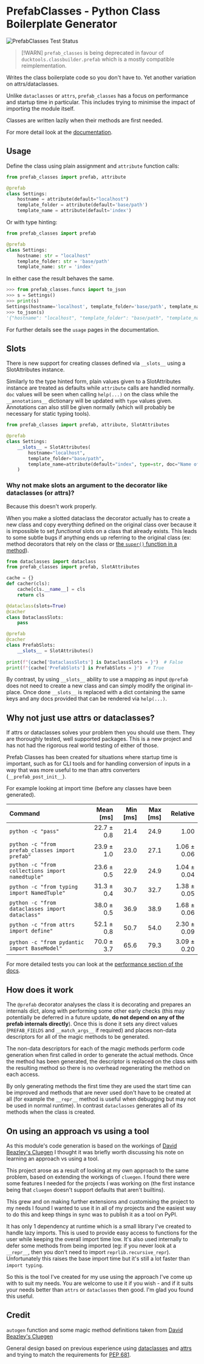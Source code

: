 # PrefabClasses - Python Class Boilerplate Generator  #
![PrefabClasses Test Status](https://github.com/DavidCEllis/PrefabClasses/actions/workflows/auto_test.yml/badge.svg?branch=main)

> [!WARN] `prefab_classes` is being deprecated in favour 
> of `ducktools.classbuilder.prefab` which is a mostly compatible
> reimplementation.

Writes the class boilerplate code so you don't have to. 
Yet another variation on attrs/dataclasses.

Unlike `dataclasses` or `attrs`, `prefab_classes` has a
focus on performance and startup time in particular.
This includes trying to minimise the impact of importing
the module itself.

Classes are written lazily when their methods are first needed.

For more detail look at the [documentation](https://prefabclasses.readthedocs.io).

## Usage ##

Define the class using plain assignment and `attribute` function calls:

```python
from prefab_classes import prefab, attribute

@prefab
class Settings:
    hostname = attribute(default="localhost")
    template_folder = attribute(default='base/path')
    template_name = attribute(default='index')
```

Or with type hinting:

```python
from prefab_classes import prefab

@prefab
class Settings:
    hostname: str = "localhost"
    template_folder: str = 'base/path'
    template_name: str = 'index'
```

In either case the result behaves the same.

```python
>>> from prefab_classes.funcs import to_json
>>> s = Settings()
>>> print(s)
Settings(hostname='localhost', template_folder='base/path', template_name='index')
>>> to_json(s)
'{"hostname": "localhost", "template_folder": "base/path", "template_name": "index"}'
```

For further details see the `usage` pages in the documentation.

## Slots ##

There is new support for creating classes defined via `__slots__` using a SlotAttributes instance.

Similarly to the type hinted form, plain values given to a SlotAttributes instance are treated as defaults
while `attribute` calls are handled normally. `doc` values will be seen when calling `help(...)` on the class
while the `__annotations__` dictionary will be updated with `type` values given. Annotations can also still
be given normally (which will probably be necessary for static typing tools).

```python
from prefab_classes import prefab, attribute, SlotAttributes

@prefab
class Settings:
    __slots__ = SlotAttributes(
        hostname="localhost",
        template_folder="base/path",
        template_name=attribute(default="index", type=str, doc="Name of the template"),
    )
```

### Why not make slots an argument to the decorator like dataclasses (or attrs)? ###

Because this doesn't work properly.

When you make a slotted dataclass the decorator actually has to create a new class and copy everything defined
on the original class over because it is impossible to set *functional* slots on a class that already exists.
This leads to some subtle bugs if anything ends up referring to the original class
(ex: method decorators that rely on the class or [the `super()` function in a method](https://github.com/python/cpython/pull/111538)).

```python
from dataclasses import dataclass
from prefab_classes import prefab, SlotAttributes

cache = {}
def cacher(cls):
    cache[cls.__name__] = cls
    return cls

@dataclass(slots=True)
@cacher
class DataclassSlots:
    pass

@prefab
@cacher
class PrefabSlots:
    __slots__ = SlotAttributes()
    
print(f"{cache['DataclassSlots'] is DataclassSlots = }")  # False
print(f"{cache['PrefabSlots'] is PrefabSlots = }")  # True
```

By contrast, by using `__slots__` ability to use a mapping as input `@prefab` does not need to create a new
class and can simply modify the original in-place. Once done `__slots__` is replaced with a dict containing
the same keys and any docs provided that can be rendered via `help(...)`.

## Why not just use attrs or dataclasses? ##

If attrs or dataclasses solves your problem then you should use them.
They are thoroughly tested, well supported packages. This is a new
project and has not had the rigorous real world testing of either
of those.

Prefab Classes has been created for situations where startup time is important, 
such as for CLI tools and for handling conversion of inputs in a way that
was more useful to me than attrs converters (`__prefab_post_init__`).

For example looking at import time (before any classes have been generated).

| Command | Mean [ms] | Min [ms] | Max [ms] | Relative |
|:---|---:|---:|---:|---:|
| `python -c "pass"` | 22.7 ± 0.8 | 21.4 | 24.9 | 1.00 |
| `python -c "from prefab_classes import prefab"` | 23.9 ± 1.0 | 23.0 | 27.1 | 1.06 ± 0.06 |
| `python -c "from collections import namedtuple"` | 23.6 ± 0.5 | 22.9 | 24.9 | 1.04 ± 0.04 |
| `python -c "from typing import NamedTuple"` | 31.3 ± 0.4 | 30.7 | 32.7 | 1.38 ± 0.05 |
| `python -c "from dataclasses import dataclass"` | 38.0 ± 0.5 | 36.9 | 38.9 | 1.68 ± 0.06 |
| `python -c "from attrs import define"` | 52.1 ± 0.8 | 50.7 | 54.0 | 2.30 ± 0.09 |
| `python -c "from pydantic import BaseModel"` | 70.0 ± 3.7 | 65.6 | 79.3 | 3.09 ± 0.20 |



For more detailed tests you can look at the
[performance section of the docs](https://prefabclasses.readthedocs.io/en/latest/extra/performance_tests.html).

## How does it work ##

The `@prefab` decorator analyses the class it is decorating and prepares an internals dict, along
with performing some other early checks (this may potentially be deferred in a future update,
**do not depend on any of the prefab internals directly**). Once this is done it sets any direct
values (`PREFAB_FIELDS` and `__match_args__` if required) and places non-data descriptors for
all of the magic methods to be generated.

The non-data descriptors for each of the magic methods perform code generation when first called
in order to generate the actual methods. Once the method has been generated, the descriptor is 
replaced on the class with the resulting method so there is no overhead regenerating the method
on each access. 

By only generating methods the first time they are used the start time can be
improved and methods that are never used don't have to be created at all (for example the 
`__repr__` method is useful when debugging but may not be used in normal runtime). In contrast
`dataclasses` generates all of its methods when the class is created.

## On using an approach vs using a tool ##

As this module's code generation is based on the workings of [David Beazley's Cluegen](https://github.com/dabeaz/cluegen)
I thought it was briefly worth discussing his note on learning an approach vs using a tool.

This project arose as a result of looking at my own approach to the same problem, based on
extending the workings of `cluegen`. I found there were some features I needed for 
the projects I was working on (the first instance being that `cluegen` doesn't support 
defaults that aren't builtins). 

This grew and on making further extensions and customising the project to my needs I found 
I wanted to use it in all of my projects and the easiest way to do this and keep things 
in sync was to publish it as a tool on PyPI.

It has only 1 dependency at runtime which is a small library I've created to handle lazy 
imports. This is used to provide easy access to functions for the user while keeping the
overall import time low. It's also used internally to defer some methods from being imported
(eg: if you never look at a `__repr__`, then you don't need to import `reprlib.recursive_repr`).
Unfortunately this raises the base import time but it's still a lot faster than `import typing`.

So this is the tool I've created for my use using the approach I've come up with to suit my needs.
You are welcome to use it if you wish - and if it suits your needs better than `attrs` or 
`dataclasses` then good. I'm glad you found this useful.

## Credit ##

`autogen` function and some magic method definitions taken from 
[David Beazley's Cluegen](https://github.com/dabeaz/cluegen)

General design based on previous experience using
[dataclasses](https://docs.python.org/3/library/dataclasses.html)
and [attrs](https://www.attrs.org/en/stable/) and trying to match the 
requirements for [PEP 681](https://peps.python.org/pep-0681/).
